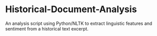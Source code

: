 # Historical-Document-Analysis
An analysis script using Python/NLTK to extract linguistic features and sentiment from a historical text excerpt.
